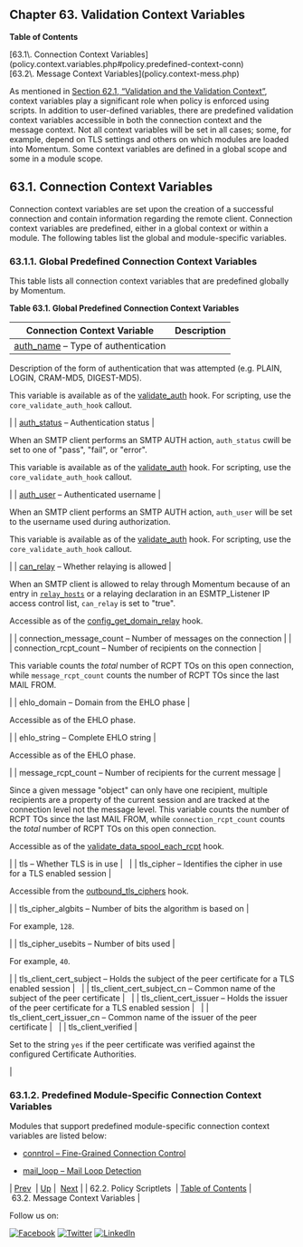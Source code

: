 ## Chapter 63. Validation Context Variables

**Table of Contents**

<dl class="toc">

<dt>[63.1\. Connection Context Variables](policy.context.variables.php#policy.predefined-context-conn)</dt>

<dt>[63.2\. Message Context Variables](policy.context-mess.php)</dt>

</dl>

As mentioned in [Section 62.1, “Validation and the Validation Context”](policy.php#policy.validation "62.1. Validation and the Validation Context"), context variables play a significant role when policy is enforced using scripts. In addition to user-defined variables, there are predefined validation context variables accessible in both the connection context and the message context. Not all context variables will be set in all cases; some, for example, depend on TLS settings and others on which modules are loaded into Momentum. Some context variables are defined in a global scope and some in a module scope.

## 63.1. Connection Context Variables

Connection context variables are set upon the creation of a successful connection and contain information regarding the remote client. Connection context variables are predefined, either in a global context or within a module. The following tables list the global and module-specific variables.

### 63.1.1. Global Predefined Connection Context Variables

This table lists all connection context variables that are predefined globally by Momentum.

<a name="predefined-context-conn-global"></a>

**Table 63.1. Global Predefined Connection Context Variables**

| Connection Context Variable | Description |
| --- | --- |
| [auth_name](inbound_smtp.php "19.5. ESMTP_Listener Authentication") – Type of authentication | 

Description of the form of authentication that was attempted (e.g. PLAIN, LOGIN, CRAM-MD5, DIGEST-MD5).

This variable is available as of the [validate_auth](https://support.messagesystems.com/docs/web-c-api/hooks.core.validate_auth.php) hook. For scripting, use the `core_validate_auth_hook` callout.

 |
| [auth_status](inbound_smtp.php "19.5. ESMTP_Listener Authentication") – Authentication status | 

When an SMTP client performs an SMTP AUTH action, `auth_status` cwill be set to one of "pass", "fail", or "error".

This variable is available as of the [validate_auth](https://support.messagesystems.com/docs/web-c-api/hooks.core.validate_auth.php) hook. For scripting, use the `core_validate_auth_hook` callout.

 |
| [auth_user](inbound_smtp.php "19.5. ESMTP_Listener Authentication") – Authenticated username | 

When an SMTP client performs an SMTP AUTH action, `auth_user` will be set to the username used during authorization.

This variable is available as of the [validate_auth](https://support.messagesystems.com/docs/web-c-api/hooks.core.validate_auth.php) hook. For scripting, use the `core_validate_auth_hook` callout.

 |
| [can_relay](inbound_smtp.php "19.5. ESMTP_Listener Authentication") – Whether relaying is allowed | 

When an SMTP client is allowed to relay through Momentum because of an entry in [`relay_hosts`](conf.ref.relay_hosts.php "relay_hosts") or a relaying declaration in an ESMTP_Listener IP access control list, `can_relay` is set to "true".

Accessible as of the [config_get_domain_relay](https://support.messagesystems.com/docs/web-c-api/hooks.core.config_get_domain_relay.php) hook.

 |
| connection_message_count – Number of messages on the connection |  |
| connection_rcpt_count – Number of recipients on the connection | 

This variable counts the *total* number of RCPT TOs on this open connection, while `message_rcpt_count` counts the number of RCPT TOs since the last MAIL FROM.

 |
| ehlo_domain – Domain from the EHLO phase | 

Accessible as of the EHLO phase.

 |
| ehlo_string – Complete EHLO string | 

Accessible as of the EHLO phase.

 |
| message_rcpt_count – Number of recipients for the current message | 

Since a given message "object" can only have one recipient, multiple recipients are a property of the current session and are tracked at the connection level not the message level. This variable counts the number of RCPT TOs since the last MAIL FROM, while `connection_rcpt_count` counts the *total* number of RCPT TOs on this open connection.

Accessible as of the [validate_data_spool_each_rcpt](https://support.messagesystems.com/docs/web-c-api/hooks.core.validate_data_spool_each_rcpt.php) hook.

 |
| tls – Whether TLS is in use |   |
| tls_cipher – Identifies the cipher in use for a TLS enabled session | 

Accessible from the [outbound_tls_ciphers](https://support.messagesystems.com/docs/web-c-api/hooks.core.outbound_tls_ciphers.php) hook.

 |
| tls_cipher_algbits – Number of bits the algorithm is based on | 

For example, `128`.

 |
| tls_cipher_usebits – Number of bits used | 

For example, `40`.

 |
| tls_client_cert_subject – Holds the subject of the peer certificate for a TLS enabled session |   |
| tls_client_cert_subject_cn – Common name of the subject of the peer certificate |   |
| tls_client_cert_issuer – Holds the issuer of the peer certificate for a TLS enabled session |   |
| tls_client_cert_issuer_cn – Common name of the issuer of the peer certificate |   |
| tls_client_verified | 

Set to the string `yes` if the peer certificate was verified against the configured Certificate Authorities.

 |

### 63.1.2. Predefined Module-Specific Connection Context Variables

Modules that support predefined module-specific connection context variables are listed below:

*   [conntrol – Fine-Grained Connection Control](modules.conntrol.php#modules.conntrol.context.variables "71.22.2. Connection Context Variables")

*   [mail_loop – Mail Loop Detection](modules.mail_loop.php#modules.mail_loop.context.variables "71.45.2. Connection Context Variables")

| [Prev](implementing.policy.scriptlets.php)  | [Up](p.policy.php) |  [Next](policy.context-mess.php) |
| 62.2. Policy Scriptlets  | [Table of Contents](index.php) |  63.2. Message Context Variables |

Follow us on:

[![Facebook](https://support.messagesystems.com/images/icon-facebook.png)](http://www.facebook.com/messagesystems) [![Twitter](https://support.messagesystems.com/images/icon-twitter.png)](http://twitter.com/#!/MessageSystems) [![LinkedIn](https://support.messagesystems.com/images/icon-linkedin.png)](http://www.linkedin.com/company/message-systems)